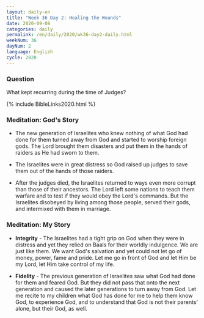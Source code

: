 ```yaml
---
layout: daily-en
title: "Week 36 Day 2: Healing the Wounds"
date: 2020-09-08
categories: daily
permalink: /en/daily/2020/wk36-day2-daily.html
weekNum: 36
dayNum: 2
language: English
cycle: 2020
---
```


### Question     
What kept recurring during the time of Judges?

{% include BibleLinks2020.html %} 

### Meditation: God's Story   
+ The new generation of Israelites who knew nothing of what God had done for them turned away from God and started to worship foreign gods. The Lord brought them disasters and put them in the hands of raiders as He had sworn to them.  

+ The Israelites were in great distress so God raised up judges to save them out of the hands of those raiders. 

+ After the judges died, the Israelites returned to ways even more corrupt than those of their ancestors. The Lord left some nations to teach them warfare and to test if they would obey the Lord's commands. But the Israelites disobeyed by living among those people, served their gods, and intermixed with them in marriage. 

### Meditation: My Story   
+ **Integrity** - The Israelites had a tight grip on God when they were in distress and yet they relied on Baals for their worldly indulgence. We are just like them. We want God's salvation and yet could not let go of money, power, fame and pride. Let me go in front of God and let Him be my Lord, let Him take control of my life. 

+ **Fidelity** - The previous generation of Israelites saw what God had done for them and feared God. But they did not pass that onto the next generation and caused the later generations to turn away from God. Let me recite to my children what God has done for me to help them know God, to experience God, and to understand that God is not their parents' alone, but their God, as well. 
